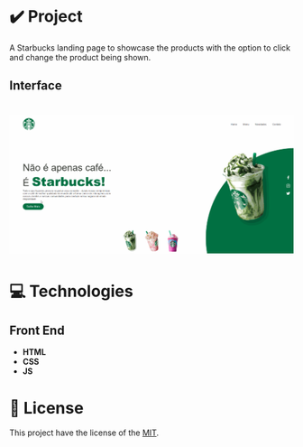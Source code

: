 # ✔️ Project
A Starbucks landing page to showcase the products with the option to click and change the product being shown.

## Interface 
<h1 align="center">
    <img alt="starbucks_GIF" title="interface_GIF" src="github/starbucks-interface.gif">
</h1>

# 💻 Technologies
## Front End
- **HTML**
- **CSS**
- **JS**

# 📝 License
This project have the license of the [MIT](./LICENSE).